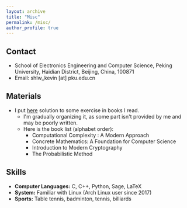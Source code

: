 ```yaml
---
layout: archive
title: "Misc"
permalink: /misc/
author_profile: true
---
```


## Contact

* School of Electronics Engineering and Computer Science, Peking University, Haidian District, Beijing, China, 100871
* Email: shlw_kevin [at] pku.edu.cn

## Materials

* I put [here](https://github.com/Shlw/Books-and-Exercises) solution to some exercise in books I read.
    * I'm gradually organizing it, as some part isn't provided by me and may be poorly written. 
    * Here is the book list (alphabet order):
        * Computational Complexity : A Modern Approach
        * Concrete Mathematics: A Foundation for Computer Science
        * Introduction to Modern Cryptography
        * The Probabilistic Method

## Skills

* <b>Computer Languages:</b> C, C++, Python, Sage, LaTeX
* <b>System:</b> Familiar with Linux (Arch Linux user since 2017)
* <b>Sports:</b> Table tennis, badminton, tennis, billiards
